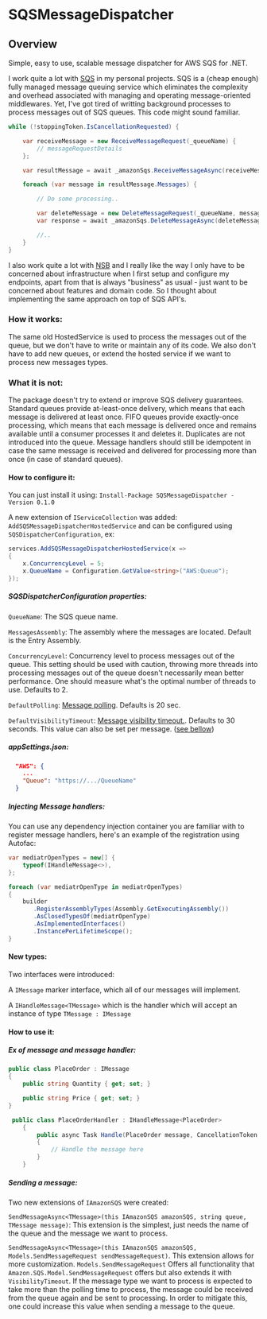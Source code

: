 SQSMessageDispatcher
=======

## Overview
Simple, easy to use, scalable message dispatcher for AWS SQS for .NET.

I work quite a lot with [SQS](https://aws.amazon.com/sqs/) in my personal projects. SQS is a (cheap enough) fully managed message queuing service which eliminates the complexity and overhead associated with managing and operating message-oriented middlewares. Yet, I've got tired of writting background processes to process messages out of SQS queues. This code might sound familiar.

```c#
while (!stoppingToken.IsCancellationRequested) {

    var receiveMessage = new ReceiveMessageRequest(_queueName) {
        // messageRequestDetails
    };

    var resultMessage = await _amazonSqs.ReceiveMessageAsync(receiveMessage, stoppingToken);

    foreach (var message in resultMessage.Messages) {

        // Do some processing..

        var deleteMessage = new DeleteMessageRequest(_queueName, message.ReceiptHandle);
        var response = await _amazonSqs.DeleteMessageAsync(deleteMessage, stoppingToken);

        //..
    }
}
```

I also work quite a lot with [NSB](https://particular.net/nservicebus) and I really like the way I only have to be concerned about infrastructure when I first setup and configure my endpoints, apart from that is always "business" as usual - just want to be concerned about features and domain code. So I thought about implementing the same approach on top of SQS API's.

### How it works:
The same old HostedService is used to process the messages out of the queue, but we don't have to write or maintain any of its code. We also don't have to add new queues, or extend the hosted service if we want to process new messages types.

### What it is not:
The package doesn't try to extend or improve SQS delivery guarantees. Standard queues provide at-least-once delivery, which means that each message is delivered at least once. FIFO queues provide exactly-once processing, which means that each message is delivered once and remains available until a consumer processes it and deletes it. Duplicates are not introduced into the queue. Message handlers should still be idempotent in case the same message is received and delivered for processing more than once (in case of standard queues). 

#### How to configure it:

You can just install it using:  ```Install-Package SQSMessageDispatcher -Version 0.1.0```

A new extension of ```IServiceCollection``` was added: ```AddSQSMessageDispatcherHostedService``` and can be configured using ```SQSDispatcherConfiguration```, ex:

```c#
services.AddSQSMessageDispatcherHostedService(x =>
{
    x.ConcurrencyLevel = 5;
    x.QueueName = Configuration.GetValue<string>("AWS:Queue");
});
```
##### SQSDispatcherConfiguration properties:

```QueueName```: The SQS queue name.

```MessagesAssembly```: The assembly where the messages are located. Default is the Entry Assembly.

```ConcurrencyLevel```: Concurrency level to process messages out of the queue. This setting should be used with caution, throwing more threads into processing messages out of the queue doesn't necessarily mean better performance. One should measure what's the optimal number of threads to use. Defaults to 2.

```DefaultPolling```: [Message polling](https://docs.aws.amazon.com/AWSSimpleQueueService/latest/SQSDeveloperGuide/sqs-short-and-long-polling.html). Defaults is 20 sec.

```DefaultVisibilityTimeout```: [Message visibility timeout.](https://docs.aws.amazon.com/AWSSimpleQueueService/latest/SQSDeveloperGuide/sqs-visibility-timeout.html). Defaults to 30 seconds. This value can also be set per message. ([see bellow](#sending-a-message))

##### appSettings.json:
```json
  "AWS": {
    ...
    "Queue": "https://.../QueueName"
  }
```

##### Injecting Message handlers:
You can use any dependency injection container you are familiar with to register message handlers, here's an example of the registration using Autofac:

```c#
var mediatrOpenTypes = new[] {
    typeof(IHandleMessage<>),
};

foreach (var mediatrOpenType in mediatrOpenTypes)
{
    builder
       .RegisterAssemblyTypes(Assembly.GetExecutingAssembly())
       .AsClosedTypesOf(mediatrOpenType)
       .AsImplementedInterfaces()
       .InstancePerLifetimeScope();
}
```

#### New types:

Two interfaces were introduced:

A ```IMessage``` marker interface, which all of our messages will implement.

A ```IHandleMessage<TMessage>``` which is the handler which will accept an instance of type ```TMessage : IMessage```

#### How to use it:

##### Ex of message and message handler:

```c#
public class PlaceOrder : IMessage
{
    public string Quantity { get; set; }

    public string Price { get; set; }
}
```

```c#
 public class PlaceOrderHandler : IHandleMessage<PlaceOrder>
    {
        public async Task Handle(PlaceOrder message, CancellationToken token)
        {
            // Handle the message here
        }
    }
```

##### Sending a message:
Two new extensions of ```IAmazonSQS``` were created:

```SendMessageAsync<TMessage>(this IAmazonSQS amazonSQS, string queue, TMessage message)```: This extension is the simplest, just needs the name of the queue and the message we want to process.

```SendMessageAsync<TMessage>(this IAmazonSQS amazonSQS, Models.SendMessageRequest sendMessageRequest)```. This extension allows for more customization. ```Models.SendMessageRequest``` Offers all functionality that ```Amazon.SQS.Model.SendMessageRequest``` offers but also extends it with ```VisibilityTimeout```. If the message type we want to process is expected to take more than the polling time to process, the message could be received from the queue again and be sent to processing. In order to mitigate this, one could increase this value when sending a message to the queue.
